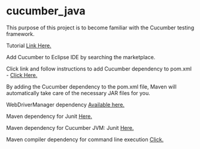 # cucumber_java

This purpose of this project is to become familiar with the Cucumber testing framework.

Tutorial [Link Here.](https://www.youtube.com/playlist?list=PLhW3qG5bs-L_mFHirOLEYJ7X2rIXu8SR2)

Add Cucumber to Eclipse IDE by searching the marketplace.

Click link and follow instructions to add Cucumber dependency to pom.xml - [Click Here.](https://cucumber.io/docs/installation/java/)

By adding the Cucumber dependency to the pom.xml file, Maven will automatically take care of the necessary JAR files for you. 

WebDriverManager dependency [Available here.](https://mvnrepository.com/artifact/io.github.bonigarcia/webdrivermanager)

Maven dependency for Junit [Here.](https://mvnrepository.com/artifact/junit/junit/4.13.2)

Maven dependency for Cucumber JVM: Junit [Here.](https://mvnrepository.com/artifact/io.cucumber/cucumber-junit/7.6.0)

Maven compiler dependency for command line execution [Click.](https://mvnrepository.com/artifact/org.apache.maven.plugins/maven-compiler-plugin)


